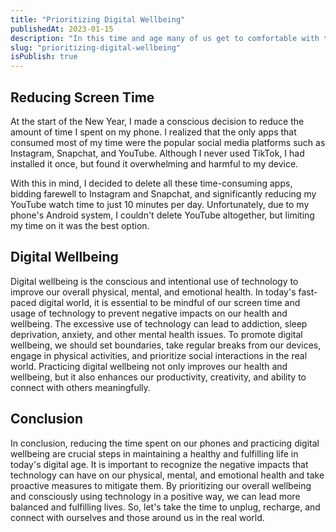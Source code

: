 ```yaml
---
title: "Prioritizing Digital Wellbeing"
publishedAt: 2023-01-15
description: "In this time and age many of us get to comfortable with the time we spend on our phones"
slug: "prioritizing-digital-wellbeing"
isPublish: true
---
```


## Reducing Screen Time

At the start of the New Year, I made a conscious decision to reduce the amount of time I spent on my phone. I realized that the only apps that consumed most of my time were the popular social media platforms such as Instagram, Snapchat, and YouTube. Although I never used TikTok, I had installed it once, but found it overwhelming and harmful to my device.

With this in mind, I decided to delete all these time-consuming apps, bidding farewell to Instagram and Snapchat, and significantly reducing my YouTube watch time to just 10 minutes per day. Unfortunately, due to my phone's Android system, I couldn't delete YouTube altogether, but limiting my time on it was the best option.

## Digital Wellbeing

Digital wellbeing is the conscious and intentional use of technology to improve our overall physical, mental, and emotional health. In today's fast-paced digital world, it is essential to be mindful of our screen time and usage of technology to prevent negative impacts on our health and wellbeing. The excessive use of technology can lead to addiction, sleep deprivation, anxiety, and other mental health issues. To promote digital wellbeing, we should set boundaries, take regular breaks from our devices, engage in physical activities, and prioritize social interactions in the real world. Practicing digital wellbeing not only improves our health and wellbeing, but it also enhances our productivity, creativity, and ability to connect with others meaningfully.

## Conclusion

In conclusion, reducing the time spent on our phones and practicing digital wellbeing are crucial steps in maintaining a healthy and fulfilling life in today's digital age. It is important to recognize the negative impacts that technology can have on our physical, mental, and emotional health and take proactive measures to mitigate them. By prioritizing our overall wellbeing and consciously using technology in a positive way, we can lead more balanced and fulfilling lives. So, let's take the time to unplug, recharge, and connect with ourselves and those around us in the real world.
